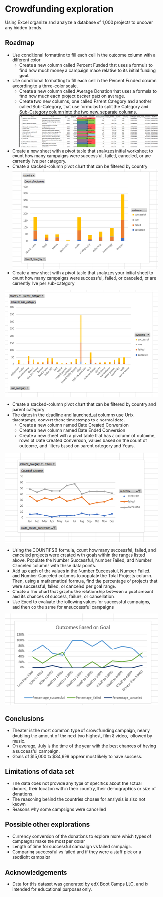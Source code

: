# Crowdfunding exploration

Using Excel organize and analyze a database of 1,000 projects to uncover any hidden trends.


## Roadmap

- Use conditional formatting to fill each cell in the outcome column with a different color
    - Create a new column called Percent Funded that uses a formula to find how much money a campaign made relative to its initial funding goal.
- Use conditional formatting to fill each cell in the Percent Funded column according to a three-color scale. 
    - Create a new column called Average Donation that uses a formula to find how much each project backer paid on average.
    - Create two new columns, one called Parent Category and another called Sub-Category, that use formulas to split the Category and Sub-Category column into the two new, separate columns.
![App Screenshot](https://raw.githubusercontent.com/gnimeth/Crowdfunding/main/Outputs/Screenshot_20230129_093535.png)
- Create a new sheet with a pivot table that analyzes initial worksheet to count how many campaigns were successful, failed, canceled, or are currently live per category.
- Create a stacked-column pivot chart that can be filtered by country
![App Screenshot](https://raw.githubusercontent.com/gnimeth/Crowdfunding/main/Outputs/Screenshot_20230129_093552.png)
- Create a new sheet with a pivot table that analyzes your initial sheet to count how many campaigns were successful, failed, or canceled, or are currently live per sub-category

![App Screenshot](https://raw.githubusercontent.com/gnimeth/Crowdfunding/main/Outputs/Screenshot_20230129_093601.png)
- Create a stacked-column pivot chart that can be filtered by country and parent category
- The dates in the deadline and launched_at columns use Unix timestamps, convert these timestamps to a normal date.
    - Create a new column named Date Created Conversion
    - Create a new column named Date Ended Conversion
    - Create a new sheet with a pivot table that has a column of outcome, rows of Date Created Conversion, values based on the count of outcome, and filters based on parent category and Years.

![App Screenshot](https://raw.githubusercontent.com/gnimeth/Crowdfunding/main/Outputs/Screenshot_20230129_093607.png)

- Using the COUNTIFS() formula, count how many successful, failed, and canceled projects were created with goals within the ranges listed above. Populate the Number Successful, Number Failed, and Number Canceled columns with these data points.
- Add up each of the values in the Number Successful, Number Failed, and Number Canceled columns to populate the Total Projects column. Then, using a mathematical formula, find the percentage of projects that were successful, failed, or canceled per goal range.
- Create a line chart that graphs the relationship between a goal amount and its chances of success, failure, or cancellation.
- Use Excel to evaluate the following values for successful campaigns, and then do the same for unsuccessful campaigns

![App Screenshot](https://raw.githubusercontent.com/gnimeth/Crowdfunding/main/Outputs/Screenshot_20230129_093622.png)


## Conclusions
- Theater is the most common type of crowdfunding campaign, nearly doubling the amount of the next two highest, film & video, followed by music.
- On average, July is the time of the year with the best chances of having a successful campaign.
- Goals of $15,000 to $34,999 appear most likely to have success.
## Limitations of data set
- The data does not provide any type of specifics about the actual donors, their location within their country, their demographics or size of donations.
- The reasoning behind the countries chosen for analysis is also not known
- Reasons why some campaigns were cancelled
## Possible other explorations
- Currency conversion of the donations to explore more which types of campaigns make the most per dollar
- Length of time for successful campaign vs failed campaign.
- Comparing successful vs failed and if they were a staff pick or a spotlight campaign
## Acknowledgements

 - Data for this dataset was generated by edX Boot Camps LLC, and is intended for educational purposes only.

